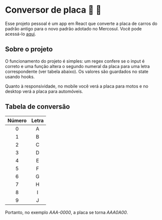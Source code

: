 # Conversor de placa 🚗 🛵

Esse projeto pessoal é um app em React que converte a placa de carros do padrão antigo para o novo padrão adotado no Mercosul. Você pode acessá-lo [aqui](https://conversor-de-placa.netlify.app/).

## Sobre o projeto

O funcionamento do projeto é simples: um regex confere se o input é correto e uma função altera o segundo numeral da placa para uma letra correspondente (ver tabela abaixo). Os valores são guardados no state usando hooks.

Quanto à responsividade, no mobile você verá a placa para motos e no desktop verá a placa para automóveis.

## Tabela de conversão

Número | Letra
:-----:|:-----:
0      |A
1      |B
2      |C
3      |D
4      |E
5      |F
6      |G
7      |H
8      |I
9      |J

Portanto, no exemplo _AAA-0000_, a placa se torna _AAA0A00_.
